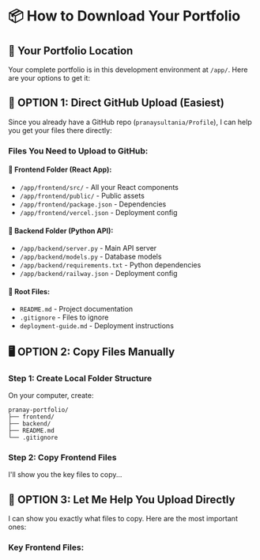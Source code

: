 # 📦 How to Download Your Portfolio

## 🎯 Your Portfolio Location
Your complete portfolio is in this development environment at `/app/`. Here are your options to get it:

## 🚀 OPTION 1: Direct GitHub Upload (Easiest)

Since you already have a GitHub repo (`pranaysultania/Profile`), I can help you get your files there directly:

### Files You Need to Upload to GitHub:

#### 📁 **Frontend Folder** (React App):
- `/app/frontend/src/` - All your React components
- `/app/frontend/public/` - Public assets  
- `/app/frontend/package.json` - Dependencies
- `/app/frontend/vercel.json` - Deployment config

#### 📁 **Backend Folder** (Python API):
- `/app/backend/server.py` - Main API server
- `/app/backend/models.py` - Database models
- `/app/backend/requirements.txt` - Python dependencies
- `/app/backend/railway.json` - Deployment config

#### 📄 **Root Files**:
- `README.md` - Project documentation
- `.gitignore` - Files to ignore
- `deployment-guide.md` - Deployment instructions

## 🖥️ OPTION 2: Copy Files Manually

### Step 1: Create Local Folder Structure
On your computer, create:
```
pranay-portfolio/
├── frontend/
├── backend/
├── README.md
└── .gitignore
```

### Step 2: Copy Frontend Files
I'll show you the key files to copy...

## 🎯 OPTION 3: Let Me Help You Upload Directly

I can show you exactly what files to copy. Here are the most important ones:

### Key Frontend Files: